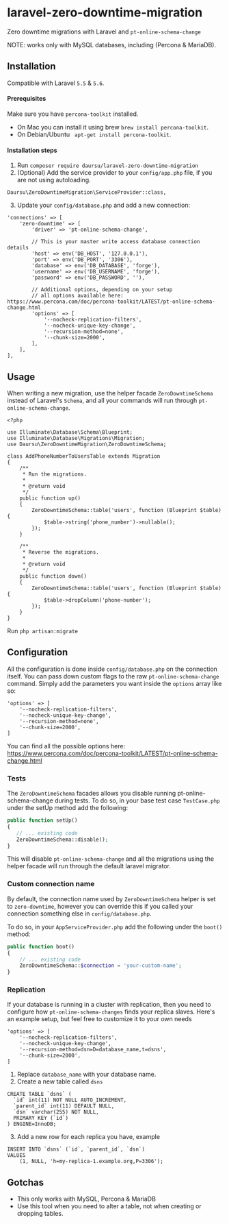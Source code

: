 # laravel-zero-downtime-migration
Zero downtime migrations with Laravel and `pt-online-schema-change`

NOTE: works only with MySQL databases, including (Percona & MariaDB).

## Installation
Compatible with Laravel `5.5` & `5.6`.

#### Prerequisites
Make sure you have `percona-toolkit` installed.
- On Mac you can install it using brew `brew install percona-toolkit`.
- On Debian/Ubuntu ` apt-get install percona-toolkit`.

#### Installation steps
1. Run `composer require daursu/laravel-zero-downtime-migration`
2. (Optional) Add the service provider to your `config/app.php` file, if you are not using autoloading.
```
Daursu\ZeroDowntimeMigration\ServiceProvider::class,
```
3. Update your `config/database.php` and add a new connection:
```
'connections' => [
    'zero-downtime' => [
        'driver' => 'pt-online-schema-change',
        
        // This is your master write access database connection details
        'host' => env('DB_HOST', '127.0.0.1'),
        'port' => env('DB_PORT', '3306'),
        'database' => env('DB_DATABASE', 'forge'),
        'username' => env('DB_USERNAME', 'forge'),
        'password' => env('DB_PASSWORD', ''),
        
        // Additional options, depending on your setup
        // all options available here: https://www.percona.com/doc/percona-toolkit/LATEST/pt-online-schema-change.html
        'options' => [
            '--nocheck-replication-filters',
            '--nocheck-unique-key-change',
            '--recursion-method=none',
            '--chunk-size=2000',
        ],
    ],
],
```

## Usage
When writing a new migration, use the helper facade `ZeroDowntimeSchema` instead of Laravel's `Schema`, 
and all your commands will run through `pt-online-schema-change`.

```
<?php

use Illuminate\Database\Schema\Blueprint;
use Illuminate\Database\Migrations\Migration;
use Daursu\ZeroDowntimeMigration\ZeroDowntimeSchema;

class AddPhoneNumberToUsersTable extends Migration
{
    /**
     * Run the migrations.
     *
     * @return void
     */
    public function up()
    {
        ZeroDowntimeSchema::table('users', function (Blueprint $table) {
            $table->string('phone_number')->nullable();
        });
    }

    /**
     * Reverse the migrations.
     *
     * @return void
     */
    public function down()
    {
        ZeroDowntimeSchema::table('users', function (Blueprint $table) {
            $table->dropColumn('phone-number');
        });
    }
}
```

Run `php artisan:migrate`

## Configuration
All the configuration is done inside `config/database.php` on the connection itself.
You can pass down custom flags to the raw `pt-online-schema-change` command. 
Simply add the parameters you want inside the `options` array like so:
```
'options' => [
    '--nocheck-replication-filters',
    '--nocheck-unique-key-change',
    '--recursion-method=none',
    '--chunk-size=2000',
]
```

You can find all the possible options here:
https://www.percona.com/doc/percona-toolkit/LATEST/pt-online-schema-change.html

### Tests
The `ZeroDowntimeSchema` facades allows you disable running pt-online-schema-change during tests.
To do so, in your base test case `TestCase.php` under the setUp method add the following:

```php
public function setUp()
{
   // ... existing code
   ZeroDowntimeSchema::disable();
}
```

This will disable `pt-online-schema-change` and all the migrations using the helper facade will run
through the default laravel migrator.

### Custom connection name

By default, the connection name used by `ZeroDowntimeSchema` helper is set to `zero-downtime`, however you can
override this if you called your connection something else in `config/database.php`.

To do so, in your `AppServiceProvider.php` add the following under the `boot()` method:

```php
public function boot()
{
    // ... existing code
    ZeroDowntimeSchema::$connection = 'your-custom-name';
}
```

### Replication
If your database is running in a cluster with replication, then you need to 
configure how `pt-online-schema-changes` finds your replica slaves.
Here's an example setup, but feel free to customize it to your own needs

```
'options' => [
    '--nocheck-replication-filters',
    '--nocheck-unique-key-change',
    '--recursion-method=dsn=D=database_name,t=dsns',
    '--chunk-size=2000',
]
```

1. Replace `database_name` with your database name.
2. Create a new table called `dsns`
```
CREATE TABLE `dsns` (
  `id` int(11) NOT NULL AUTO_INCREMENT,
  `parent_id` int(11) DEFAULT NULL,
  `dsn` varchar(255) NOT NULL,
  PRIMARY KEY (`id`)
) ENGINE=InnoDB;
```
3. Add a new row for each replica you have, example
```
INSERT INTO `dsns` (`id`, `parent_id`, `dsn`)
VALUES
	(1, NULL, 'h=my-replica-1.example.org,P=3306');
```

## Gotchas
- This only works with MySQL, Percona & MariaDB
- Use this tool when you need to alter a table, not when creating or dropping tables.
